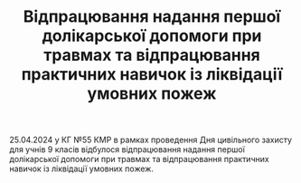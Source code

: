 ﻿---
title: Відпрацювання надання першої долікарської допомоги при травмах та відпрацювання практичних навичок із ліквідації умовних пожеж
---

25.04.2024 у КГ №55 КМР в рамках проведення Дня цивільного захисту для учнів 9 класів відбулося відпрацювання надання першої долікарської допомоги при травмах та відпрацювання практичних навичок із ліквідації умовних пожеж.

<slideshow />

